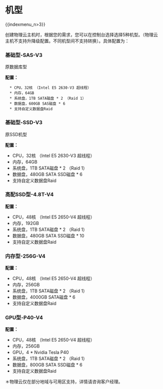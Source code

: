 # 机型

{{indexmenu_n>3}}

创建物理云主机时，根据您的需求，您可以在控制台选择选择5种机型。（物理云主机不支持升降级配置。不同机型间不支持转换）。具体配置为：

### 基础型-SAS-V3

原数据库型

**配置：**

``` 
  * CPU，32核 （Intel E5 2630-V3 超线程）
  * 内存，64GB
  * 系统盘，1TB SATA磁盘 * 2 （Raid 1）
  * 数据盘，600GB SAS磁盘 * 6 
  * 支持自定义数据盘Raid
```

### 基础型-SSD-V3

原SSD机型

**配置：**

  - CPU，32核 （Intel E5 2630-V3 超线程）
  - 内存，64GB
  - 系统盘，1TB SATA磁盘 \* 2 （Raid 1）
  - 数据盘，480GB SATA SSD磁盘 \* 6 
  - 支持自定义数据盘Raid

### 高配SSD型-4.8T-V4

**配置：**

  - CPU，48核 （Intel E5 2650-V4 超线程）
  - 内存，192GB
  - 系统盘，1TB SATA磁盘 \* 2 （Raid 1）
  - 数据盘，480GB SATA SSD磁盘 \* 10 
  - 支持自定义数据盘Raid

### 内存型-256G-V4

**配置：**

  - CPU，48核 （Intel E5 2650-V4 超线程）
  - 内存，256GB
  - 系统盘，1TB SATA磁盘 \* 2 （Raid 1）
  - 数据盘，4000GB SATA磁盘 \* 6 
  - 支持自定义数据盘Raid

### GPU型-P40-V4

**配置：**

  - CPU，48核 （Intel E5 2650-V4 超线程）
  - 内存，256GB
  - GPU，4 \* Nvidia Tesla P40
  - 系统盘，1TB SATA磁盘 \* 2 （Raid 1）
  - 数据盘，800GB SATA SSD磁盘 \* 6 
  - 支持自定义数据盘Raid

＊物理云仅在部分地域与可用区支持，详情请咨询客户经理。
